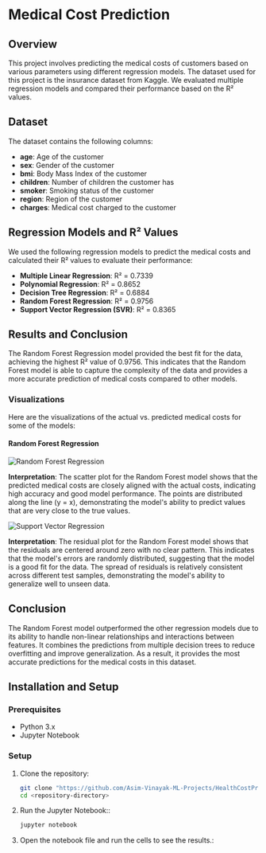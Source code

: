 # Medical Cost Prediction

## Overview
This project involves predicting the medical costs of customers based on various parameters using different regression models. The dataset used for this project is the insurance dataset from Kaggle. We evaluated multiple regression models and compared their performance based on the R² values.

## Dataset
The dataset contains the following columns:
- **age**: Age of the customer
- **sex**: Gender of the customer
- **bmi**: Body Mass Index of the customer
- **children**: Number of children the customer has
- **smoker**: Smoking status of the customer
- **region**: Region of the customer
- **charges**: Medical cost charged to the customer

## Regression Models and R² Values
We used the following regression models to predict the medical costs and calculated their R² values to evaluate their performance:
- **Multiple Linear Regression**: R² = 0.7339
- **Polynomial Regression**: R² = 0.8652
- **Decision Tree Regression**: R² = 0.6884
- **Random Forest Regression**: R² = 0.9756
- **Support Vector Regression (SVR)**: R² = 0.8365

## Results and Conclusion
The Random Forest Regression model provided the best fit for the data, achieving the highest R² value of 0.9756. This indicates that the Random Forest model is able to capture the complexity of the data and provides a more accurate prediction of medical costs compared to other models.

### Visualizations
Here are the visualizations of the actual vs. predicted medical costs for some of the models:

#### Random Forest Regression
![Random Forest Regression](https://github.com/Asim-Vinayak-ML-Projects/HealthCostPredictor/assets/140016882/5f5304f3-4da1-417b-9b96-6c2e547a9d11)

**Interpretation**: The scatter plot for the Random Forest model shows that the predicted medical costs are closely aligned with the actual costs, indicating high accuracy and good model performance. The points are distributed along the line \(y = x\), demonstrating the model's ability to predict values that are very close to the true values.

![Support Vector Regression](https://github.com/Asim-Vinayak-ML-Projects/HealthCostPredictor/assets/140016882/fc06da2b-e711-40c1-9332-3d94fbdd3fde)

**Interpretation**: The residual plot for the Random Forest model shows that the residuals are centered around zero with no clear pattern. This indicates that the model's errors are randomly distributed, suggesting that the model is a good fit for the data. The spread of residuals is relatively consistent across different test samples, demonstrating the model's ability to generalize well to unseen data.

## Conclusion
The Random Forest model outperformed the other regression models due to its ability to handle non-linear relationships and interactions between features. It combines the predictions from multiple decision trees to reduce overfitting and improve generalization. As a result, it provides the most accurate predictions for the medical costs in this dataset.

## Installation and Setup
### Prerequisites
- Python 3.x
- Jupyter Notebook

### Setup
1. Clone the repository:
   ```bash
   git clone "https://github.com/Asim-Vinayak-ML-Projects/HealthCostPredictor.git"
   cd <repository-directory>

2. Run the Jupyter Notebook::
   ```bash
   jupyter notebook

3. Open the notebook file and run the cells to see the results.:






